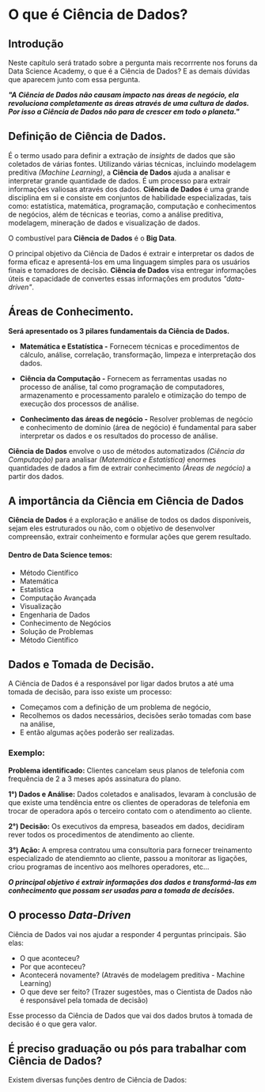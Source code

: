 # O que é Ciência de Dados?
## Introdução
<div>

Neste capítulo será tratado sobre a pergunta mais recorrrente nos foruns da Data Science Academy, o que é a Ciência de Dados? E as demais dúvidas que aparecem junto com essa pergunta. 
</div>

<div>

***"A Ciência de Dados não causam impacto nas áreas de negócio, ela revoluciona completamente as áreas através de uma cultura de dados. Por isso a Ciência de Dados não para de crescer em todo o planeta."***
</div>


## Definição de Ciência de Dados. 
<div>

É o termo usado para definir a extração de *insights* de dados que são coletados de várias fontes. Utilizando várias técnicas, incluindo modelagem preditiva *(Machine Learning)*, a **Ciência de Dados** ajuda a analisar e interpretar grande quantidade de dados. É um processo para extrair informações valiosas através dos dados. **Ciência de Dados** é uma grande disciplina em si e consiste em conjuntos de habilidade especializadas, tais como: estatística, matemática, programação, computação e conhecimentos de negócios, além de técnicas e teorias, como a análise preditiva, modelagem, mineração de dados e visualização de dados. <br/>

O combustível para **Ciência de Dados** é o **Big Data**. <br/>

O principal objetivo da Ciência de Dados é extrair e interpretar os dados de forma eficaz e apresentá-los em uma linguagem simples para os usuários finais e tomadores de decisão. **Ciência de Dados** visa entregar informações úteis e capacidade de convertes essas informações em produtos *"data-driven"*.
</div>

## Áreas de Conhecimento. 

<div>

**Será apresentado os 3 pilares fundamentais da Ciência de Dados.** <br/>

* **Matemática e Estatística -**
 Fornecem técnicas e procedimentos de cálculo, análise, correlação, transformação, limpeza e interpretação dos dados. 

* **Ciência da Computação -**
Fornecem as ferramentas usadas no processo de análise, tal como programação de computadores, armazenamento e processamento paralelo e otimização do tempo de execução dos processos de análise. 

* **Conhecimento das áreas de negócio -**
Resolver problemas de negócio e conhecimento de domínio (área de negócio) é fundamental para saber interpretar os dados e os resultados do processo de análise. 

**Ciência de Dados** envolve o uso de métodos automatizados *(Ciência da Computação)* para analisar *(Matemática e Estatística)* enormes quantidades de dados a fim de extrair conhecimento *(Àreas de negócio)* a partir dos dados. 

</div>

## A importância da Ciência em Ciência de Dados
<div>

**Ciência de Dados** é a exploração e análise de todos os dados disponíveis, sejam eles estruturados ou não, com o objetivo de desenvolver compreensão, extrair conheimento e formular ações que gerem resultado. 

#### Dentro de **Data Science** temos:
* Método Científico
* Matemática
* Estatística 
* Computação Avançada
* Visualização
* Engenharia de Dados
* Conhecimento de Negócios
* Solução de Problemas
* Método Científico
</div>

## Dados e Tomada de Decisão.
<div>

A Ciência de Dados é a responsável por ligar dados brutos a até uma tomada de decisão, para isso existe um processo: <br/>

* Começamos com a definição de um problema de negócio, 
* Recolhemos os dados necessários, decisões serão tomadas com base na análise, 
* E então algumas ações poderão ser realizadas. 

### Exemplo:
**Problema identificado:** Clientes cancelam seus planos de telefonia com frequência de 2 a 3 meses após assinatura do plano.

**1°) Dados e Análise:** Dados coletados e analisados, levaram à conclusão de que existe uma tendência entre os clientes de operadoras de telefonia em trocar de operadora após o terceiro contato com o atendimento ao cliente. 

**2°) Decisão:** Os executivos da empresa, baseados em dados, decidiram rever todos os procedimentos de atendimento ao cliente. 

**3°) Ação:** A empresa contratou uma consultoria para fornecer treinamento especializado de atendiemnto ao cliente, passou a monitorar as ligações, criou programas de incentivo aos melhores operadores, etc...

***O principal objetivo é extrair informações dos dados e transformá-las em conhecimento que possam ser usadas para a tomada de decisões.***
 
## O processo *Data-Driven*

Ciência de Dados vai nos ajudar a responder 4 perguntas principais. São elas:
* O que aconteceu?
* Por que aconteceu?
* Acontecerá novamente? (Através de modelagem preditiva - Machine Learning)
* O que deve ser feito? (Trazer sugestões, mas o Cientista de Dados não é responsável pela tomada de decisão)

Esse processo da Ciência de Dados que vai dos dados brutos à tomada de decisão é o que gera valor. 

## É preciso graduação ou pós para trabalhar com Ciência de Dados?

Existem diversas funções dentro de Ciência de Dados:

</div>
